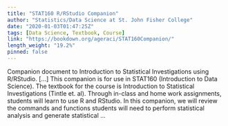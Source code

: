 ```yaml
---
title: "STAT160 R/RStudio Companion"
author: "Statistics/Data Science at St. John Fisher College"
date: "2020-01-03T01:47:25Z"
tags: [Data Science, Textbook, Course]
link: "https://bookdown.org/ageraci/STAT160Companion/"
length_weight: "19.2%"
pinned: false
---
```


Companion document to Introduction to Statistical Investigations using R/RStudio. [...] This companion is for use in STAT160 (Introduction to Data Science). The textbook for the course is Introduction to Statistical Investigations (Tintle et. al). Through in-class and home work assignments, students will learn to use R and RStudio. In this companion, we will review the commands and functions students will need to perform statistical analysis and generate statistical ...
